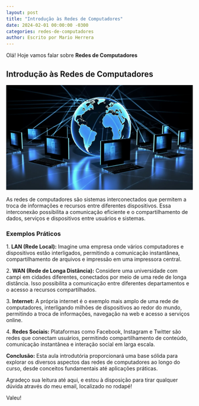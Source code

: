 ```yaml
---
layout: post
title: "Introdução às Redes de Computadores"
date: 2024-02-01 00:00:00 -0300
categories: redes-de-computadores
author: Escrito por Mario Herrera
---
```


Olá! Hoje vamos falar sobre **Redes de Computadores**

## Introdução às Redes de Computadores


![](https://github.com/mariopuebla17/blog/blob/main/_images/202402/redes.jpg?raw=true)

As redes de computadores são sistemas interconectados que permitem a troca de informações e recursos entre diferentes dispositivos. Essa interconexão possibilita a comunicação eficiente e o compartilhamento de dados, serviços e dispositivos entre usuários e sistemas.

### Exemplos Práticos

1\. **LAN (Rede Local):** Imagine uma empresa onde vários computadores e dispositivos estão interligados, permitindo a comunicação instantânea, compartilhamento de arquivos e impressão em uma impressora central.

2\. **WAN (Rede de Longa Distância):** Considere uma universidade com campi em cidades diferentes, conectados por meio de uma rede de longa distância. Isso possibilita a comunicação entre diferentes departamentos e o acesso a recursos compartilhados.

3\. **Internet:** A própria internet é o exemplo mais amplo de uma rede de computadores, interligando milhões de dispositivos ao redor do mundo, permitindo a troca de informações, navegação na web e acesso a serviços online.

4\. **Redes Sociais:** Plataformas como Facebook, Instagram e Twitter são redes que conectam usuários, permitindo compartilhamento de conteúdo, comunicação instantânea e interação social em larga escala.

**Conclusão:** Esta aula introdutória proporcionará uma base sólida para explorar os diversos aspectos das redes de computadores ao longo do curso, desde conceitos fundamentais até aplicações práticas.

Agradeço sua leitura até aqui, e estou à disposição para tirar qualquer dúvida através do meu email, localizado no rodapé!

Valeu!